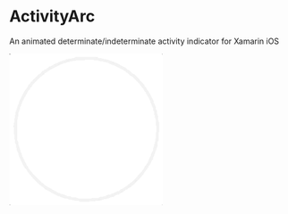 # ActivityArc
An animated determinate/indeterminate activity indicator for Xamarin iOS

![Deletion Demo](/Images/blog_activity_circle_finished.gif)
